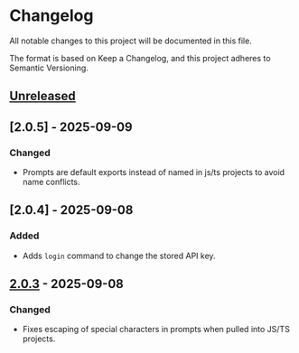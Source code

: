 # Changelog

All notable changes to this project will be documented in this file.

The format is based on Keep a Changelog, and this project adheres to Semantic Versioning.

## [Unreleased]

## [2.0.5] - 2025-09-09

### Changed

- Prompts are default exports instead of named in js/ts projects to avoid name conflicts.

## [2.0.4] - 2025-09-08

### Added

- Adds `login` command to change the stored API key.

## [2.0.3] - 2025-09-08

### Changed

- Fixes escaping of special characters in prompts when pulled into JS/TS projects.

[Unreleased]: https://github.com/latitude-dev/latitude-llm/compare/cli-2.0.3...HEAD
[2.0.3]: https://github.com/latitude-dev/latitude-llm/releases/tag/cli-2.0.3
